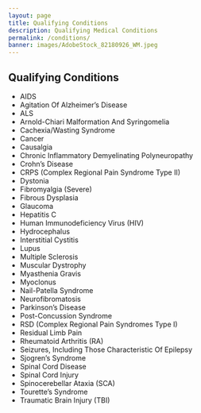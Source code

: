 ```yaml
---
layout: page
title: Qualifying Conditions
description: Qualifying Medical Conditions
permalink: /conditions/
banner: images/AdobeStock_82180926_WM.jpeg
---
```


## Qualifying Conditions
* AIDS
* Agitation Of Alzheimer’s Disease
* ALS
* Arnold-Chiari Malformation And Syringomelia
* Cachexia/Wasting Syndrome
* Cancer
* Causalgia
* Chronic Inflammatory Demyelinating Polyneuropathy
* Crohn’s Disease
* CRPS (Complex Regional Pain Syndrome Type II)
* Dystonia
* Fibromyalgia (Severe)
* Fibrous Dysplasia
* Glaucoma
* Hepatitis C
* Human Immunodeficiency Virus (HIV)
* Hydrocephalus
* Interstitial Cystitis
* Lupus
* Multiple Sclerosis
* Muscular Dystrophy
* Myasthenia Gravis
* Myoclonus
* Nail-Patella Syndrome
* Neurofibromatosis
* Parkinson’s Disease
* Post-Concussion Syndrome
* RSD (Complex Regional Pain Syndromes Type I)
* Residual Limb Pain
* Rheumatoid Arthritis (RA)
* Seizures, Including Those Characteristic Of Epilepsy
* Sjogren’s Syndrome
* Spinal Cord Disease
* Spinal Cord Injury
* Spinocerebellar Ataxia (SCA)
* Tourette’s Syndrome
* Traumatic Brain Injury (TBI)

